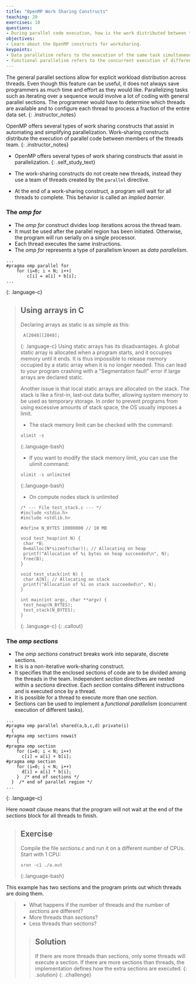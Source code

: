 ```yaml
---
title: "OpenMP Work Sharing Constructs"
teaching: 20
exercises: 10
questions:
- During parallel code execution, how is the work distributed between threads?
objectives:
- Learn about the OpenMP constructs for worksharing.
keypoints:
- Data parallelism refers to the execution of the same task simultaneously on multiple computing cores.
- Functional parallelism refers to the concurrent execution of different tasks on multiple computing cores.
---
```


The general parallel sections allow for explicit workload distribution across threads. Even though this feature can be useful, it does not always save programmers as much time and effort as they would like. Parallelizing tasks such as iterating over a sequence would involve a lot of coding with general parallel sections. The programmer would have to determine which threads are available and to configure each thread to process a fraction of the entire data set. 
{: .instructor_notes}

OpenMP offers several types of work sharing constructs that assist in automating and simplifying parallelization. Work-sharing constructs distribute the execution of parallel code between members of the threads team.
{: .instructor_notes}

- OpenMP offers several types of work sharing constructs that assist in parallelization. 
{: .self_study_text}

- The work-sharing constructs do not create new threads, instead they use a team of threads created by the `parallel` directive.
- At the end of a work-sharing construct, a program will wait for all threads to complete. This behavior is called an *implied barrier*.

### The *omp for*
- The *omp for* construct divides loop iterations across the thread team.
- It must be used after the parallel region has been initiated.  Otherwise, the program will run serially on a single processor.
- Each thread executes the same instructions. 
- The *omp for* represents a type of parallelism known as *data parallelism*.

~~~
...
#pragma omp parallel for
    for (i=0; i < N; i++)
        c[i] = a[i] + b[i];
...
~~~
{: .language-c}

> ## Using arrays in C
> Declaring arrays as static is as simple as this:
> ~~~
>  A[2048][2048];
> ~~~
>{: .language-c}
>Using static arrays has its disadvantages. A global static array is allocated when a program starts, and it occupies memory until it ends. It is thus impossible to release memory occupied by a static array when it is no longer needed. This can lead to your program crashing with a "Segmentation fault" error if large arrays are declared static. 
>
>Another issue is that local static arrays are allocated on the stack. The stack is like a first-in, last-out data buffer, allowing system memory to be used as temporary storage. In order to prevent programs from using excessive amounts of stack space, the OS usually imposes a limit. 
>- The stack memory limit can be checked with the command:  
>~~~
>ulimit -s
>~~~
>{:.language-bash}
>- If you want to modify the stack memory limit, you can use the ulimit command:
>~~~
>ulimit -s unlimited
>~~~
>{:.language-bash}
>- On compute nodes stack is unlimited
>
>~~~
>/* --- File test_stack.c --- */
>#include <stdio.h>
>#include <stdlib.h>
>
>#define N_BYTES 10000000 // 10 MB
>
>void test_heap(int N) {
>  char *B;
>  B=malloc(N*sizeof(char)); // Allocating on heap
>  printf("Allocation of %i bytes on heap succeeded\n", N);
>  free(B);
>}
>
>void test_stack(int N) {
>  char A[N]; // Allocating on stack
>  printf("Allocation of %i on stack succeeded\n", N);
>}
>
>int main(int argc, char **argv) {
>  test_heap(N_BYTES);
>  test_stack(N_BYTES);
>}
>~~~
>{: .language-c}
{: .callout}

### The *omp sections*
- The *omp sections* construct breaks work into separate, discrete sections.
- It is is a non-iterative work-sharing construct.
- It specifies that the enclosed sections of code are to be divided among the threads in the team. Independent *section* directives are nested within a *sections* directive. Each *section* contains different instructions and is executed once by a thread.
- It is possible for a thread to execute more than one *section*.
- Sections can be used to implement a *functional parallelism* (concurrent execution of different tasks).

~~~
...
#pragma omp parallel shared(a,b,c,d) private(i)
  {
#pragma omp sections nowait
    {
#pragma omp section
    for (i=0; i < N; i++)
      c[i] = a[i] + b[i];
#pragma omp section
    for (i=0; i < N; i++)
      d[i] = a[i] * b[i];
    }  /* end of sections */
  }  /* end of parallel region */
...
~~~
{: .language-c}

Here *nowait* clause means that the program will not wait at the end of the *sections* block for all threads to finish.

> ## Exercise
> Compile the file *sections.c* and run it on a different number of CPUs. 
> Start with 1 CPU:
>~~~
> srun -c1 ./a.out
>~~~
>{:.language-bash}
>
This example has two sections and the program prints out which threads are doing them.
> - What happens if the number of threads and the number of *sections* are different?
> - More threads than *sections*?
> - Less threads than sections?
>
> > ## Solution
> > If there are more threads than sections, only some threads will execute a section.  If there are more sections than threads, the implementation defines how the extra sections are executed.
> {: .solution}
{: .challenge}

